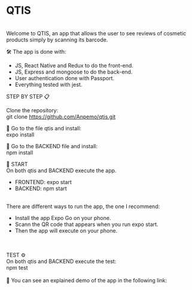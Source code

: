 <h1>QTIS</h1>
<br/>
Welcome to QTIS, an app that allows the user to see reviews of cosmetic products simply by scanning its barcode. 


🛠️ The app is done with:

- JS, React Native and Redux to do the front-end. 
- JS, Express and mongoose to do the back-end.
- User authentication done with Passport.
- Everything tested with jest.

STEP BY STEP 📋<br/>

Clone the repository:<br/>
git clone https://github.com/Anpemo/qtis.git

🔧 Go to the file qtis and install:<br/>
expo install

🔧 Go to the BACKEND file and install:<br/>
npm install

🚀 START<br/>
On both qtis and BACKEND execute the app. 
- FRONTEND: expo start
- BACKEND: npm start
<br/>
There are different ways to run the app, the one I recommend:

- Install the app Expo Go on your phone. 
- Scann the QR code that appears when you run expo start. 
- Then the app will execute on your phone.
<br/>
<br/>   
TEST ⚙️<br/>
On both qtis and BACKEND execute the test: <br/>
npm test
<br/>
<br/>
📌 You can see an explained demo of the app in the following link:





